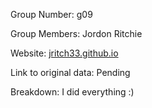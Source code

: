 Group Number: g09

Group Members: Jordon Ritchie

Website: [jritch33.github.io](https://jritch33.github.io/)

Link to original data: Pending

Breakdown: I did everything :)
